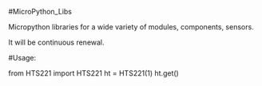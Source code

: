 #MicroPython_Libs

Micropython libraries for a wide variety of modules, components, sensors.

It will be continuous renewal.



#Usage:

from HTS221 import HTS221
ht = HTS221(1)
ht.get()
